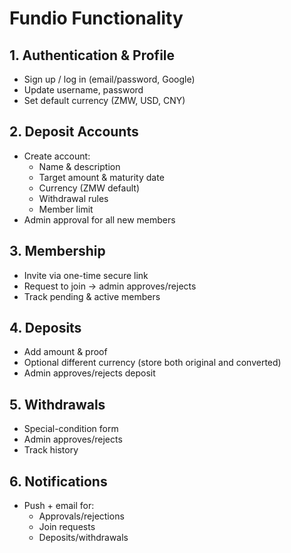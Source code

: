 # Fundio Functionality

## 1. Authentication & Profile
- Sign up / log in (email/password, Google)
- Update username, password
- Set default currency (ZMW, USD, CNY)

## 2. Deposit Accounts
- Create account:
  - Name & description
  - Target amount & maturity date
  - Currency (ZMW default)
  - Withdrawal rules
  - Member limit
- Admin approval for all new members

## 3. Membership
- Invite via one-time secure link
- Request to join → admin approves/rejects
- Track pending & active members

## 4. Deposits
- Add amount & proof
- Optional different currency (store both original and converted)
- Admin approves/rejects deposit

## 5. Withdrawals
- Special-condition form
- Admin approves/rejects
- Track history

## 6. Notifications
- Push + email for:
  - Approvals/rejections
  - Join requests
  - Deposits/withdrawals
